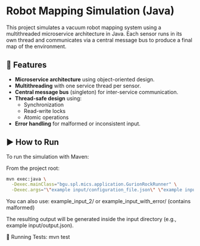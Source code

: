 # Robot Mapping Simulation (Java)

This project simulates a vacuum robot mapping system using a multithreaded microservice architecture in Java. Each sensor runs in its own thread and communicates via a central message bus to produce a final map of the environment.

## 🧠 Features

- **Microservice architecture** using object-oriented design.
- **Multithreading** with one service thread per sensor.
- **Central message bus** (singleton) for inter-service communication.
- **Thread-safe design** using:
  - Synchronization
  - Read-write locks
  - Atomic operations
- **Error handling** for malformed or inconsistent input.

## ▶️ How to Run

To run the simulation with Maven:

From the project root:
```bash
mvn exec:java \
  -Dexec.mainClass="bgu.spl.mics.application.GurionRockRunner" \
  -Dexec.args="\"example input/configuration_file.json\" \"example input/camera_data.json\" \"example input/lidar_data.json\" \"example input/pose_data.json\""
```

You can also use:
example_input_2/ or example_input_with_error/ (contains malformed)

The resulting output will be generated inside the input directory (e.g., example input/output.json).

🧪 Running Tests: mvn test